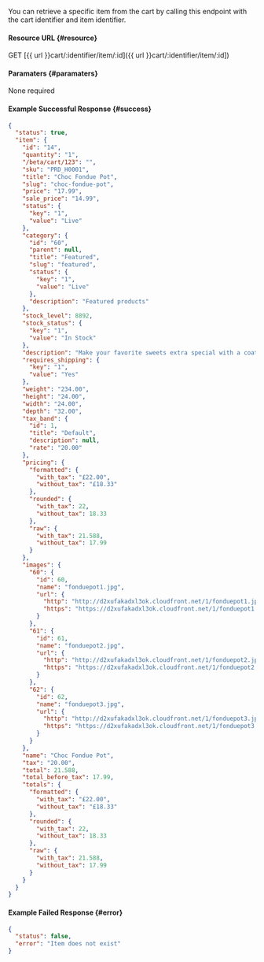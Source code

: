 <!--
@title GET cart/:identifier/item/:id
@author Moltin Ltd
@description Gets an item from the cart with a given identifier

@sidebar 1
@family Cart
@rate No
@auth Yes
@format JSON
@http GET
@version beta
-->


You can retrieve a specific item from the cart by calling this endpoint with the cart identifier and item identifier.


#### Resource URL	{#resource}
GET [{{ url }}cart/:identifier/item/:id]({{ url }}cart/:identifier/item/:id])


#### Paramaters	{#paramaters}
None required

<!--code-->
#### Example Successful Response	{#success}
``` json
{
  "status": true,
  "item": {
    "id": "14",
    "quantity": "1",
    "/beta/cart/123": "",
    "sku": "PRD_H0001",
    "title": "Choc Fondue Pot",
    "slug": "choc-fondue-pot",
    "price": "17.99",
    "sale_price": "14.99",
    "status": {
      "key": "1",
      "value": "Live"
    },
    "category": {
      "id": "60",
      "parent": null,
      "title": "Featured",
      "slug": "featured",
      "status": {
        "key": "1",
        "value": "Live"
      },
      "description": "Featured products"
    },
    "stock_level": 8892,
    "stock_status": {
      "key": "1",
      "value": "In Stock"
    },
    "description": "Make your favorite sweets extra special with a coating of freshly melted Chocolate! This chocolate Fondue set makes dessert a fun shared experience, perfect for a romantic meal or for celebrations with friends and family. Always a great gift idea for the chocoholic in your life!",
    "requires_shipping": {
      "key": "1",
      "value": "Yes"
    },
    "weight": "234.00",
    "height": "24.00",
    "width": "24.00",
    "depth": "32.00",
    "tax_band": {
      "id": 1,
      "title": "Default",
      "description": null,
      "rate": "20.00"
    },
    "pricing": {
      "formatted": {
        "with_tax": "£22.00",
        "without_tax": "£18.33"
      },
      "rounded": {
        "with_tax": 22,
        "without_tax": 18.33
      },
      "raw": {
        "with_tax": 21.588,
        "without_tax": 17.99
      }
    },
    "images": {
      "60": {
        "id": 60,
        "name": "fonduepot1.jpg",
        "url": {
          "http": "http://d2xufakadxl3ok.cloudfront.net/1/fonduepot1.jpg",
          "https": "https://d2xufakadxl3ok.cloudfront.net/1/fonduepot1.jpg"
        }
      },
      "61": {
        "id": 61,
        "name": "fonduepot2.jpg",
        "url": {
          "http": "http://d2xufakadxl3ok.cloudfront.net/1/fonduepot2.jpg",
          "https": "https://d2xufakadxl3ok.cloudfront.net/1/fonduepot2.jpg"
        }
      },
      "62": {
        "id": 62,
        "name": "fonduepot3.jpg",
        "url": {
          "http": "http://d2xufakadxl3ok.cloudfront.net/1/fonduepot3.jpg",
          "https": "https://d2xufakadxl3ok.cloudfront.net/1/fonduepot3.jpg"
        }
      }
    },
    "name": "Choc Fondue Pot",
    "tax": "20.00",
    "total": 21.588,
    "total_before_tax": 17.99,
    "totals": {
      "formatted": {
        "with_tax": "£22.00",
        "without_tax": "£18.33"
      },
      "rounded": {
        "with_tax": 22,
        "without_tax": 18.33
      },
      "raw": {
        "with_tax": 21.588,
        "without_tax": 17.99
      }
    }
  }
}
```

#### Example Failed Response	{#error}
``` json
{
  "status": false,
  "error": "Item does not exist"
}
```
<!--/code-->